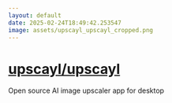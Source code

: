 ```yaml
---
layout: default
date: 2025-02-24T18:49:42.253547
image: assets/upscayl_upscayl_cropped.png
---
```


# [upscayl/upscayl](https://github.com/upscayl/upscayl)

Open source AI image upscaler app for desktop
